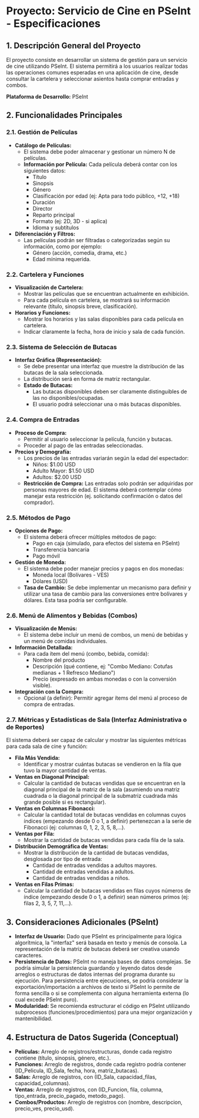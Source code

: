 # Proyecto: Servicio de Cine en PSeInt - Especificaciones

## 1. Descripción General del Proyecto

El proyecto consiste en desarrollar un sistema de gestión para un servicio de cine utilizando PSeInt. El sistema permitirá a los usuarios realizar todas las operaciones comunes esperadas en una aplicación de cine, desde consultar la cartelera y seleccionar asientos hasta comprar entradas y combos.

**Plataforma de Desarrollo:** PSeInt

## 2. Funcionalidades Principales

### 2.1. Gestión de Películas

* **Catálogo de Películas:**
    * El sistema debe poder almacenar y gestionar un número N de películas.
    * **Información por Película:** Cada película deberá contar con los siguientes datos:
        * Título
        * Sinopsis
        * Género
        * Clasificación por edad (ej: Apta para todo público, +12, +18)
        * Duración
        * Director
        * Reparto principal
        * Formato (ej: 2D, 3D - si aplica)
        * Idioma y subtítulos
* **Diferenciación y Filtros:**
    * Las películas podrán ser filtradas o categorizadas según su información, como por ejemplo:
        * Género (acción, comedia, drama, etc.)
        * Edad mínima requerida.

### 2.2. Cartelera y Funciones

* **Visualización de Cartelera:**
    * Mostrar las películas que se encuentran actualmente en exhibición.
    * Para cada película en cartelera, se mostrará su información relevante (título, sinopsis breve, clasificación).
* **Horarios y Funciones:**
    * Mostrar los horarios y las salas disponibles para cada película en cartelera.
    * Indicar claramente la fecha, hora de inicio y sala de cada función.

### 2.3. Sistema de Selección de Butacas

* **Interfaz Gráfica (Representación):**
    * Se debe presentar una interfaz que muestre la distribución de las butacas de la sala seleccionada.
    * La distribución será en forma de matriz rectangular.
    * **Estado de Butacas:**
        * Las butacas disponibles deben ser claramente distinguibles de las no disponibles/ocupadas.
        * El usuario podrá seleccionar una o más butacas disponibles.

### 2.4. Compra de Entradas

* **Proceso de Compra:**
    * Permitir al usuario seleccionar la película, función y butacas.
    * Proceder al pago de las entradas seleccionadas.
* **Precios y Demografía:**
    * Los precios de las entradas variarán según la edad del espectador:
        * Niños: $1.00 USD
        * Adulto Mayor: $1.50 USD
        * Adultos: $2.00 USD
    * **Restricción de Compra:** Las entradas solo podrán ser adquiridas por personas mayores de edad. El sistema deberá contemplar cómo manejar esta restricción (ej. solicitando confirmación o datos del comprador).

### 2.5. Métodos de Pago

* **Opciones de Pago:**
    * El sistema deberá ofrecer múltiples métodos de pago:
        * Pago en caja (simulado, para efectos del sistema en PSeInt)
        * Transferencia bancaria
        * Pago móvil
* **Gestión de Moneda:**
    * El sistema debe poder manejar precios y pagos en dos monedas:
        * Moneda local (Bolívares - VES)
        * Dólares (USD)
    * **Tasa de Cambio:** Se debe implementar un mecanismo para definir y utilizar una tasa de cambio para las conversiones entre bolívares y dólares. Esta tasa podría ser configurable.

### 2.6. Menú de Alimentos y Bebidas (Combos)

* **Visualización de Menús:**
    * El sistema debe incluir un menú de combos, un menú de bebidas y un menú de comidas individuales.
* **Información Detallada:**
    * Para cada ítem del menú (combo, bebida, comida):
        * Nombre del producto
        * Descripción (qué contiene, ej: "Combo Mediano: Cotufas medianas + 1 Refresco Mediano")
        * Precio (expresado en ambas monedas o con la conversión visible).
* **Integración con la Compra:**
    * Opcional (a definir): Permitir agregar ítems del menú al proceso de compra de entradas.

### 2.7. Métricas y Estadísticas de Sala (Interfaz Administrativa o de Reportes)

El sistema deberá ser capaz de calcular y mostrar las siguientes métricas para cada sala de cine y función:

* **Fila Más Vendida:**
    * Identificar y mostrar cuántas butacas se vendieron en la fila que tuvo la mayor cantidad de ventas.
* **Ventas en Diagonal Principal:**
    * Calcular la cantidad de butacas vendidas que se encuentran en la diagonal principal de la matriz de la sala (asumiendo una matriz cuadrada o la diagonal principal de la submatriz cuadrada más grande posible si es rectangular).
* **Ventas en Columnas Fibonacci:**
    * Calcular la cantidad total de butacas vendidas en columnas cuyos índices (empezando desde 0 o 1, a definir) pertenezcan a la serie de Fibonacci (ej: columnas 0, 1, 2, 3, 5, 8,...).
* **Ventas por Fila:**
    * Mostrar la cantidad de butacas vendidas para cada fila de la sala.
* **Distribución Demográfica de Ventas:**
    * Mostrar la distribución de la cantidad de butacas vendidas, desglosada por tipo de entrada:
        * Cantidad de entradas vendidas a adultos mayores.
        * Cantidad de entradas vendidas a adultos.
        * Cantidad de entradas vendidas a niños.
* **Ventas en Filas Primas:**
    * Calcular la cantidad de butacas vendidas en filas cuyos números de índice (empezando desde 0 o 1, a definir) sean números primos (ej: filas 2, 3, 5, 7, 11,...).

## 3. Consideraciones Adicionales (PSeInt)

* **Interfaz de Usuario:** Dado que PSeInt es principalmente para lógica algorítmica, la "interfaz" será basada en texto y menús de consola. La representación de la matriz de butacas deberá ser creativa usando caracteres.
* **Persistencia de Datos:** PSeInt no maneja bases de datos complejas. Se podría simular la persistencia guardando y leyendo datos desde arreglos o estructuras de datos internas del programa durante su ejecución. Para persistencia entre ejecuciones, se podría considerar la exportación/importación a archivos de texto si PSeInt lo permite de forma sencilla o si se complementa con alguna herramienta externa (lo cual excede PSeInt puro).
* **Modularidad:** Se recomienda estructurar el código en PSeInt utilizando subprocesos (funciones/procedimientos) para una mejor organización y mantenibilidad.

## 4. Estructura de Datos Sugerida (Conceptual)

* **Películas:** Arreglo de registros/estructuras, donde cada registro contiene (título, sinopsis, género, etc.).
* **Funciones:** Arreglo de registros, donde cada registro podría contener (ID_Pelicula, ID_Sala, fecha, hora, matriz_butacas).
* **Salas:** Arreglo de registros, con (ID_Sala, capacidad_filas, capacidad_columnas).
* **Ventas:** Arreglo de registros, con (ID_Funcion, fila, columna, tipo_entrada, precio_pagado, metodo_pago).
* **Combos/Productos:** Arreglo de registros con (nombre, descripcion, precio_ves, precio_usd).